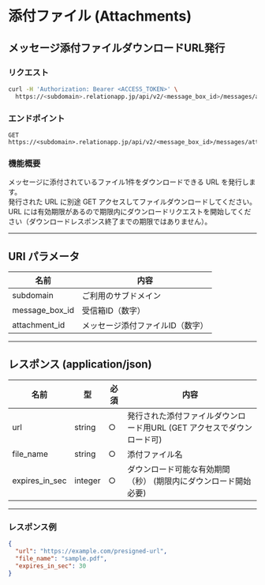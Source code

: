 # 添付ファイル (Attachments)

## メッセージ添付ファイルダウンロードURL発行

### リクエスト

```bash
curl -H 'Authorization: Bearer <ACCESS_TOKEN>' \
  https://<subdomain>.relationapp.jp/api/v2/<message_box_id>/messages/attachments/<attachment_id>
```

### エンドポイント

```
GET https://<subdomain>.relationapp.jp/api/v2/<message_box_id>/messages/attachments/<attachment_id>
```

### 機能概要
メッセージに添付されているファイル1件をダウンロードできる URL を発行します。  
発行された URL に別途 GET アクセスしてファイルダウンロードしてください。  
URL には有効期限があるので期限内にダウンロードリクエストを開始してください（ダウンロードレスポンス終了までの期限ではありません）。

---

## URI パラメータ

| 名前           | 内容               |
|--------------|------------------|
| subdomain    | ご利用のサブドメイン  |
| message_box_id | 受信箱ID（数字） |
| attachment_id  | メッセージ添付ファイルID（数字） |

---

## レスポンス (application/json)

| 名前           | 型       | 必須 | 内容                                         |
|--------------|--------|----|------------------------------------------|
| url         | string  | ○  | 発行された添付ファイルダウンロード用URL (GET アクセスでダウンロード可) |
| file_name   | string  | ○  | 添付ファイル名                                 |
| expires_in_sec | integer | ○  | ダウンロード可能な有効期間（秒） (期限内にダウンロード開始必要) |

---

### レスポンス例

```json
{
  "url": "https://example.com/presigned-url",
  "file_name": "sample.pdf",
  "expires_in_sec": 30
}
```
